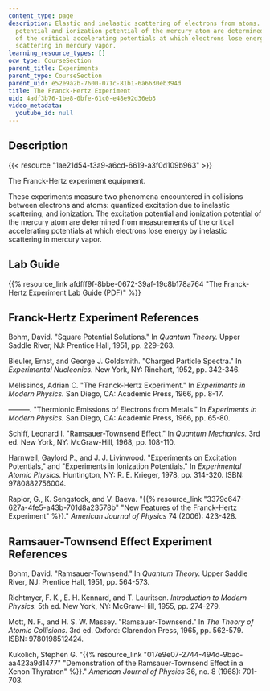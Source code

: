 ```yaml
---
content_type: page
description: Elastic and inelastic scattering of electrons from atoms. The excitation
  potential and ionization potential of the mercury atom are determined from measurements
  of the critical accelerating potentials at which electrons lose energy by inelastic
  scattering in mercury vapor.
learning_resource_types: []
ocw_type: CourseSection
parent_title: Experiments
parent_type: CourseSection
parent_uid: e52e9a2b-7600-071c-81b1-6a6630eb394d
title: The Franck-Hertz Experiment
uid: 4adf3b76-1be8-0bfe-61c0-e48e92d36eb3
video_metadata:
  youtube_id: null
---
```


Description
-----------

{{< resource "1ae21d54-f3a9-a6cd-6619-a3f0d109b963" >}}

The Franck-Hertz experiment equipment.

These experiments measure two phenomena encountered in collisions between electrons and atoms: quantized excitation due to inelastic scattering, and ionization. The excitation potential and ionization potential of the mercury atom are determined from measurements of the critical accelerating potentials at which electrons lose energy by inelastic scattering in mercury vapor.

Lab Guide
---------

{{% resource_link afdfff9f-8bbe-0672-39af-19c8b178a764 "The Franck-Hertz Experiment Lab Guide (PDF)" %}}

Franck-Hertz Experiment References
----------------------------------

Bohm, David. "Square Potential Solutions." In _Quantum Theory._ Upper Saddle River, NJ: Prentice Hall, 1951, pp. 229-263.

Bleuler, Ernst, and George J. Goldsmith. "Charged Particle Spectra." In _Experimental Nucleonics._ New York, NY: Rinehart, 1952, pp. 342-346.

Melissinos, Adrian C. "The Franck-Hertz Experiment." In _Experiments in Modern Physics._ San Diego, CA: Academic Press, 1966, pp. 8-17.

———. "Thermionic Emissions of Electrons from Metals." In _Experiments in Modern Physics._ San Diego, CA: Academic Press, 1966, pp. 65-80.

Schiff, Leonard I. "Ramsauer-Townsend Effect." In _Quantum Mechanics._ 3rd ed. New York, NY: McGraw-Hill, 1968, pp. 108-110.

Harnwell, Gaylord P., and J. J. Livinwood. "Experiments on Excitation Potentials," and "Experiments in Ionization Potentials." In _Experimental Atomic Physics._ Huntington, NY: R. E. Krieger, 1978, pp. 314-320. ISBN: 9780882756004.

Rapior, G., K. Sengstock, and V. Baeva. "{{% resource_link "3379c647-627a-4fe5-a43b-701d8a23578b" "New Features of the Franck-Hertz Experiment" %}}." _American Journal of Physics_ 74 (2006): 423-428.

Ramsauer-Townsend Effect Experiment References
----------------------------------------------

Bohm, David. "Ramsauer-Townsend." In _Quantum Theory._ Upper Saddle River, NJ: Prentice Hall, 1951, pp. 564-573.

Richtmyer, F. K., E. H. Kennard, and T. Lauritsen. _Introduction to Modern Physics._ 5th ed. New York, NY: McGraw-Hill, 1955, pp. 274-279.

Mott, N. F., and H. S. W. Massey. "Ramsauer-Townsend." In _The Theory of Atomic Collisions._ 3rd ed. Oxford: Clarendon Press, 1965, pp. 562-579. ISBN: 9780198512424.

Kukolich, Stephen G. "{{% resource_link "017e9e07-2744-494d-9bac-aa423a9d1477" "Demonstration of the Ramsauer-Townsend Effect in a Xenon Thyratron" %}}." _American Journal of Physics_ 36, no. 8 (1968): 701-703.